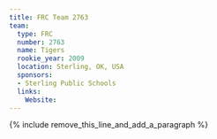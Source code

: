 ```yaml
---
title: FRC Team 2763
team:
  type: FRC
  number: 2763
  name: Tigers
  rookie_year: 2009
  location: Sterling, OK, USA
  sponsors:
  - Sterling Public Schools
  links:
    Website:
---
```


{% include remove_this_line_and_add_a_paragraph %}
